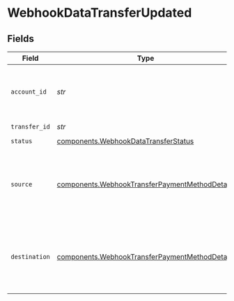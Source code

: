 # WebhookDataTransferUpdated


## Fields

| Field                                                                                                            | Type                                                                                                             | Required                                                                                                         | Description                                                                                                      |
| ---------------------------------------------------------------------------------------------------------------- | ---------------------------------------------------------------------------------------------------------------- | ---------------------------------------------------------------------------------------------------------------- | ---------------------------------------------------------------------------------------------------------------- |
| `account_id`                                                                                                     | *str*                                                                                                            | :heavy_check_mark:                                                                                               | The accountID which facilitated the transfer.                                                                    |
| `transfer_id`                                                                                                    | *str*                                                                                                            | :heavy_check_mark:                                                                                               | N/A                                                                                                              |
| `status`                                                                                                         | [components.WebhookDataTransferStatus](../../models/components/webhookdatatransferstatus.md)                     | :heavy_check_mark:                                                                                               | N/A                                                                                                              |
| `source`                                                                                                         | [components.WebhookTransferPaymentMethodDetails](../../models/components/webhooktransferpaymentmethoddetails.md) | :heavy_check_mark:                                                                                               | Payment method details for the source or destination of a transfer.                                              |
| `destination`                                                                                                    | [components.WebhookTransferPaymentMethodDetails](../../models/components/webhooktransferpaymentmethoddetails.md) | :heavy_check_mark:                                                                                               | Payment method details for the source or destination of a transfer.                                              |